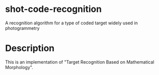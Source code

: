 # shot-code-recognition
A recognition algorithm for a type of coded target widely used in photogrammetry 
# Description
This is an implementation of "Target Recognition Based on Mathematical Morphology".

